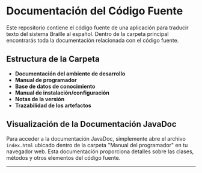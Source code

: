 # Documentación del Código Fuente

Este repositorio contiene el código fuente de una aplicación para traducir texto del sistema Braille al español. Dentro de la carpeta principal encontrarás toda la documentación relacionada con el código fuente.

## Estructura de la Carpeta

- **Documentación del ambiente de desarrollo**
- **Manual de programador**
- **Base de datos de conocimiento**
- **Manual de instalación/configuración**
- **Notas de la versión**
- **Trazabilidad de los artefactos**

## Visualización de la Documentación JavaDoc

Para acceder a la documentación JavaDoc, simplemente abre el archivo `index.html` ubicado dentro de la carpeta "Manual del programador" en tu navegador web. Esta documentación proporciona detalles sobre las clases, métodos y otros elementos del código fuente.

---
